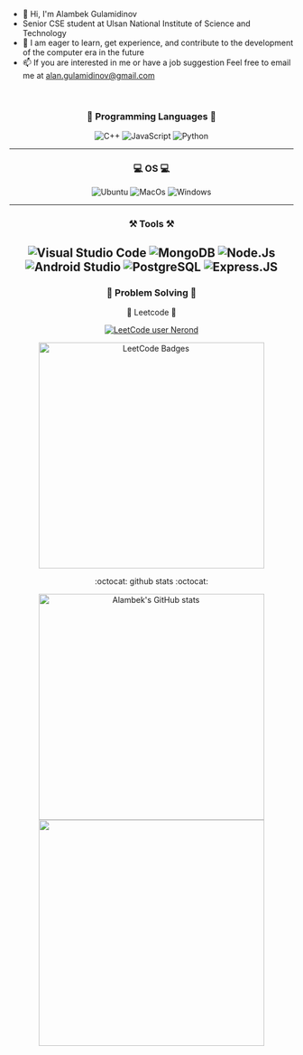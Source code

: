 - 👋 Hi, I'm Alambek Gulamidinov
- Senior CSE student at Ulsan National Institute of Science and Technology
- 🌱 I am eager to learn, get experience, and contribute to the development of the computer era in the future
- 📫 If you are interested in me or have a job suggestion
Feel free to email me at alan.gulamidinov@gmail.com 

<div align="center">
<br>
  
### :book: Programming Languages :book:

![C++](https://img.shields.io/badge/c++-%2300599C.svg?style=for-the-badge&logo=c%2B%2B&logoColor=white)
![JavaScript](https://img.shields.io/badge/JavaScript-323330?style=for-the-badge&logo=javascript&logoColor=F7DF1E)
![Python](https://img.shields.io/badge/python-3670A0?style=for-the-badge&logo=python&logoColor=ffdd54)


---
###   💻    OS    💻 

![Ubuntu](https://img.shields.io/badge/Ubuntu-E95420?style=for-the-badge&logo=ubuntu&logoColor=white)
![MacOs](https://img.shields.io/badge/mac%20os-000000?style=for-the-badge&logo=apple&logoColor=white)
![Windows](https://img.shields.io/badge/Windows-0078D6?style=for-the-badge&logo=windows&logoColor=white)

---
### :hammer_and_pick: Tools :hammer_and_pick:

![Visual Studio Code](https://img.shields.io/badge/Visual%20Studio%20Code-0078d7.svg?style=for-the-badge&logo=visual-studio-code&logoColor=white)
![MongoDB](	https://img.shields.io/badge/MongoDB-4EA94B?style=for-the-badge&logo=mongodb&logoColor=white)
![Node.Js](https://img.shields.io/badge/Node.js-43853D?style=for-the-badge&logo=node.js&logoColor=white)
![Android Studio](https://img.shields.io/badge/Android%20Studio-3DDC84.svg?style=for-the-badge&logo=android-studio&logoColor=white)
![PostgreSQL](https://img.shields.io/badge/PostgreSQL-316192?style=for-the-badge&logo=postgresql&logoColor=white)
![Express.JS](https://img.shields.io/badge/Express.js-404D59?style=for-the-badge)
---
### :muscle: Problem Solving :muscle:

:1st_place_medal: Leetcode :1st_place_medal:


[![LeetCode user Nerond](https://img.shields.io/badge/dynamic/json?style=for-the-badge&labelColor=black&color=%23ffa116&label=Rating&query=ratingQuantile&url=https%3A%2F%2Fbadge.xyli.tech/%2Fapi%2Fusers%2FNerond&logo=leetcode&logoColor=yellow)](https://leetcode.com/Nerond/) 

<a href="https://github.com/Heox1"><img align="center" style="width :400px" src="https://leetcode-badge-showcase.vercel.app/api?username=Nerond&theme={your-theme}" alt="LeetCode Badges"/></a>

<!---  ![LeetCode Stats](https://leetcode.card.workers.dev/Nerond?theme=dark&font=baloo&extension=null) --->

:octocat: github stats :octocat:
 
<a href="https://github.com/Heox1"><img align="center" style="width :400px" src="https://github-readme-stats.vercel.app/api?username=Heox1&bg_color=30,e96443,904e95&title_color=fff&text_color=fff&include_all_commits=true&show_icons=true&theme=gradient&hide=issues&hide_border=true&count_private=true&line_height=27&border_radius=15" alt="Alambek's GitHub stats"/></a>
<a href="https://github.com/Heox1"><img align="center" style="width :400px" src="https://github-readme-stats.vercel.app/api/top-langs/?username=Heox1&layout=compact&bg_color=30,e96443,904e95&title_color=fff&hide=css,scss,HTML&text_color=fff&hide_border=true&card_width=400px&border_radius=15"/></a>


